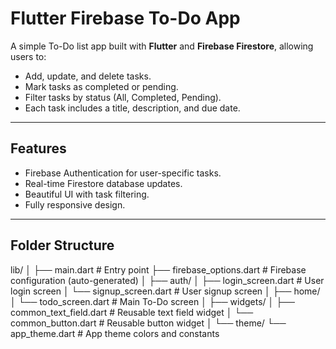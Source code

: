 # Flutter Firebase To-Do App

A simple To-Do list app built with **Flutter** and **Firebase Firestore**, allowing users to:
- Add, update, and delete tasks.
- Mark tasks as completed or pending.
- Filter tasks by status (All, Completed, Pending).
- Each task includes a title, description, and due date.

---

##  Features
- Firebase Authentication for user-specific tasks.
- Real-time Firestore database updates.
- Beautiful UI with task filtering.
- Fully responsive design.

---

##  Folder Structure

lib/
│
├── main.dart # Entry point
├── firebase_options.dart # Firebase configuration (auto-generated)
│
├── auth/
│ ├── login_screen.dart # User login screen
│ └── signup_screen.dart # User signup screen
│
├── home/
│ └── todo_screen.dart # Main To-Do screen
│
├── widgets/
│ ├── common_text_field.dart # Reusable text field widget
│ └── common_button.dart # Reusable button widget
│
└── theme/
└── app_theme.dart # App theme colors and constants